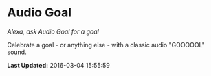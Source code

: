 # Audio Goal
*Alexa, ask Audio Goal for a goal*

Celebrate a goal - or anything else - with a classic audio "GOOOOOL" sound.

**Last Updated:** 2016-03-04 15:55:59